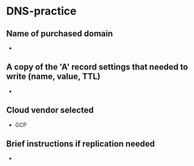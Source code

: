 # DNS-practice

## Name of purchased domain
- 

## A copy of the 'A' record settings that needed to write (name, value, TTL)
- 

## Cloud vendor selected
- GCP

## Brief instructions if replication needed
- 

